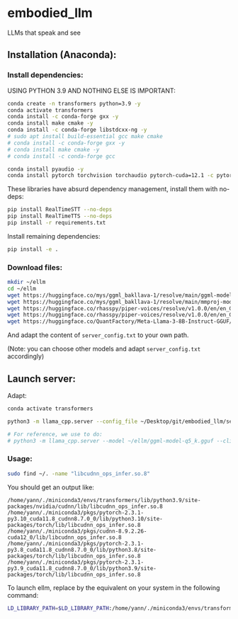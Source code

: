 # embodied_llm

LLMs that speak and see

## Installation (Anaconda):

### Install dependencies:

USING PYTHON 3.9 AND NOTHING ELSE IS IMPORTANT:
```bash
conda create -n transformers python=3.9 -y
conda activate transformers
conda install -c conda-forge gxx -y
conda install make cmake -y
conda install -c conda-forge libstdcxx-ng -y
# sudo apt install build-essential gcc make cmake
# conda install -c conda-forge gxx -y
# conda install make cmake -y
# conda install -c conda-forge gcc
```

```bash
conda install pyaudio -y
conda install pytorch torchvision torchaudio pytorch-cuda=12.1 -c pytorch -c nvidia -y
```

These libraries have absurd dependency management, install them with no-deps:
```bash
pip install RealTimeSTT --no-deps
pip install RealTimeTTS --no-deps
pip install -r requirements.txt
```

Install remaining dependencies:
```bash
pip install -e .
```

### Download files:

```bash
mkdir ~/ellm
cd ~/ellm
wget https://huggingface.co/mys/ggml_bakllava-1/resolve/main/ggml-model-q5_k.gguf
wget https://huggingface.co/mys/ggml_bakllava-1/resolve/main/mmproj-model-f16.gguf
wget https://huggingface.co/rhasspy/piper-voices/resolve/v1.0.0/en/en_GB/alba/medium/en_GB-alba-medium.onnx
wget https://huggingface.co/rhasspy/piper-voices/resolve/v1.0.0/en/en_GB/alba/medium/en_GB-alba-medium.onnx.json
wget https://huggingface.co/QuantFactory/Meta-Llama-3-8B-Instruct-GGUF/resolve/main/Meta-Llama-3-8B-Instruct.Q4_K_M.gguf
```

And adapt the content of `server_config.txt` to your own path.

(Note: you can choose other models and adapt `server_config.txt` accordingly)


## Launch server:

Adapt:

```bash
conda activate transformers

python3 -m llama_cpp.server --config_file ~/Desktop/git/embodied_llm/server_config.txt

# For reference, we use to do:
# python3 -m llama_cpp.server --model ~/ellm/ggml-model-q5_k.gguf --clip_model_path ~/ellm/mmproj-model-f16.gguf --chat_format llava-1-5 --n_threads 4 --n_gpu_layers -1 --n_ctx 8192
```

### Usage:

```bash
sudo find ~/. -name "libcudnn_ops_infer.so.8"
```

You should get an output like:
```
/home/yann/./miniconda3/envs/transformers/lib/python3.9/site-packages/nvidia/cudnn/lib/libcudnn_ops_infer.so.8
/home/yann/./miniconda3/pkgs/pytorch-2.3.1-py3.10_cuda11.8_cudnn8.7.0_0/lib/python3.10/site-packages/torch/lib/libcudnn_ops_infer.so.8
/home/yann/./miniconda3/pkgs/cudnn-8.9.2.26-cuda12_0/lib/libcudnn_ops_infer.so.8
/home/yann/./miniconda3/pkgs/pytorch-2.3.1-py3.8_cuda11.8_cudnn8.7.0_0/lib/python3.8/site-packages/torch/lib/libcudnn_ops_infer.so.8
/home/yann/./miniconda3/pkgs/pytorch-2.3.1-py3.9_cuda11.8_cudnn8.7.0_0/lib/python3.9/site-packages/torch/lib/libcudnn_ops_infer.so.8
```

To launch ellm, replace by the equivalent on your system in the following command:
```bash
LD_LIBRARY_PATH=$LD_LIBRARY_PATH:/home/yann/./miniconda3/envs/transformers/lib/python3.9/site-packages/torch/lib python embodied_llm/agent/ellm.py
```
